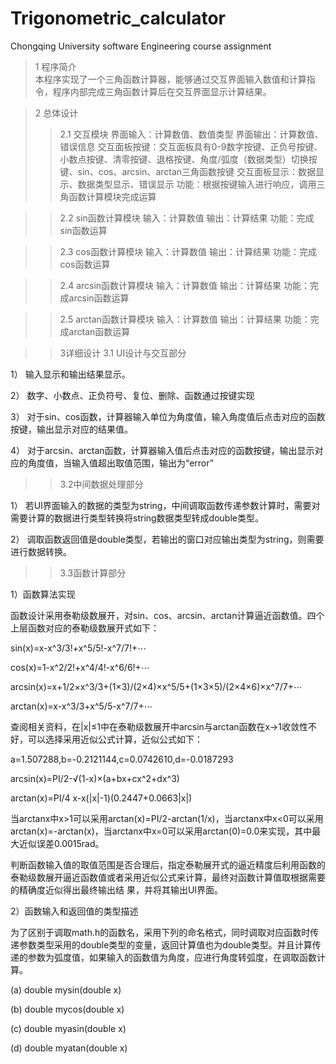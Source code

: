 # Trigonometric_calculator
Chongqing University software Engineering course assignment
>1 程序简介  
    本程序实现了一个三角函数计算器，能够通过交互界面输入数值和计算指令，程序内部完成三角函数计算后在交互界面显示计算结果。  

>2 总体设计
>>2.1 交互模块
    界面输入：计算数值、数值类型
    界面输出：计算数值、错误信息
    交互面板按键：交互面板具有0-9数字按键、正负号按键、小数点按键、清零按键、退格按键、角度/弧度（数据类型）切换按键、sin、cos、arcsin、arctan三角函数按键
    交互面板显示：数据显示、数据类型显示、错误显示
    功能：根据按键输入进行响应，调用三角函数计算模块完成运算
    
>>2.2 sin函数计算模块
    输入：计算数值
    输出：计算结果
    功能：完成sin函数运算
    
>>2.3 cos函数计算模块
    输入：计算数值
    输出：计算结果
    功能：完成cos函数运算
    
>>2.4 arcsin函数计算模块
    输入：计算数值
    输出：计算结果
    功能：完成arcsin函数运算
    
>>2.5 arctan函数计算模块
    输入：计算数值
    输出：计算结果
    功能：完成arctan函数运算
    
>>3详细设计
>>3.1 UI设计与交互部分

1）	输入显示和输出结果显示。

2）	数字、小数点、正负符号、复位、删除、函数通过按键实现

3）	对于sin、cos函数，计算器输入单位为角度值，输入角度值后点击对应的函数按键，输出显示对应的结果值。

4）	对于arcsin、arctan函数，计算器输入值后点击对应的函数按键，输出显示对应的角度值，当输入值超出取值范围，输出为“error”


>>3.2中间数据处理部分

1）	若UI界面输入的数据的类型为string，中间调取函数传递参数计算时，需要对需要计算的数据进行类型转换将string数据类型转成double类型。 

2）	调取函数返回值是double类型，若输出的窗口对应输出类型为string，则需要进行数据转换。


>>3.3函数计算部分

1）函数算法实现

函数设计采用泰勒级数展开，对sin、cos、arcsin、arctan计算逼近函数值。四个上层函数对应的泰勒级数展开式如下：

sin(x)=x-x^3/3!+x^5/5!-x^7/7!+⋯ 

cos(x)=1-x^2/2!+x^4/4!-x^6/6!+⋯

arcsin(x)=x+1/2×x^3/3+(1×3)/(2×4)×x^5/5+(1×3×5)/(2×4×6)×x^7/7+⋯

arctan(x)=x-x^3/3+x^5/5-x^7/7+⋯

查阅相关资料，在|x|≤1中在泰勒级数展开中arcsin与arctan函数在x→1收敛性不好，可以选择采用近似公式计算，近似公式如下：

a=1.507288,b=-0.2121144,c=0.0742610,d=-0.0187293

arcsin⁡(x)=PI/2-√(1-x)×(a+bx+cx^2+dx^3)

arctan⁡(x)=PI/4 x-x(|x|-1)(0.2447+0.0663|x|)

当arctanx中x>1可以采用arctan⁡(x)=PI/2-arctan⁡(1/x)，当arctanx中x<0可以采用arctan⁡(x)=-arctan⁡(x)，当arctanx中x=0可以采用arctan⁡(0)=0.0来实现，其中最大近似误差0.0015rad。

判断函数输入值的取值范围是否合理后，指定泰勒展开式的逼近精度后利用函数的泰勒级数展开逼近函数值或者采用近似公式来计算，最终对函数计算值取根据需要的精确度近似得出最终输出结
果，并将其输出UI界面。

2）函数输入和返回值的类型描述

为了区别于调取math.h的函数名，采用下列的命名格式，同时调取对应函数时传递参数类型采用的double类型的变量，返回计算值也为double类型。并且计算传递的参数为弧度值，如果输入的函数值为角度，应进行角度转弧度，在调取函数计算。

(a) double mysin(double x)

(b) double mycos(double x)

(c) double myasin(double x)

(d) double myatan(double x)
